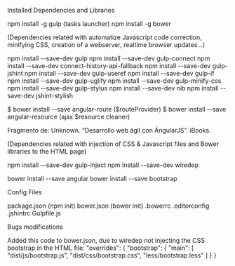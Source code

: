 Installed Dependencies and Libraries

npm install -g gulp (tasks launcher)
npm install -g bower 

(Dependencies related with automatize Javascript code correction, minifying CSS, creation of a webserver, realtime browser updates...)

npm install --save-dev gulp
npm install --save-dev gulp-connect 
npm install --save-dev connect-history-api-fallback
npm install --save-dev gulp-jshint
npm install --save-dev gulp-useref
npm install --save-dev gulp-if
npm install --save-dev gulp-uglify
npm install --save-dev gulp-minify-css
npm install --save-dev gulp-stylus
npm install --save-dev nib 
npm install --save-dev jshint-stylish

$ bower install --save angular-route ($routeProvider)
$ bower install --save angular-resource (ajax $resource cleaner)

Fragmento de: Unknown. “Desarrollo web ágil con ÁngularJS”. iBooks. 

(Dependencies related with injection of CSS & Javascript files and Bower libraries to the HTML page)

npm install --save-dev gulp-inject
npm install --save-dev wiredep

bower install --save angular
bower install --save bootstrap

Config Files

package.json (npm init)
bower.json (bower init)
.bowerrc
.editorconfig
.jshintrc
Gulpfile.js

Bugs modifications

Added this code to bower.json, due to wiredep not injecting the CSS bootstrap in the HTML file:
	"overrides": {
	  "bootstrap": {
	    "main": [
	      "dist/js/bootstrap.js",
	      "dist/css/bootstrap.css",
	      "less/bootstrap.less"
	        ]
	    }
	}

